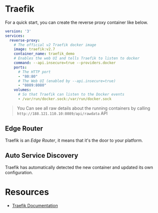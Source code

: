 # Traefik

For a quick start, you can create the reverse proxy container like below.

```yml
version: '3'
services:
  reverse-proxy:
    # The official v2 Traefik docker image
    image: traefik:v2.7
    container_name: traefik_demo
    # Enables the web UI and tells Traefik to listen to docker
    command: --api.insecure=true --providers.docker
    ports:
      # The HTTP port
      - "80:80"
      # The Web UI (enabled by --api.insecure=true)
      - "8089:8080"
    volumes:
      # So that Traefik can listen to the Docker events
      - /var/run/docker.sock:/var/run/docker.sock
```

> You Can see all raw details about the running containers by calling `http://188.121.110.10:8089/api/rawdata` API 

## Edge Router

Traefik is an *Edge Router*, it means that it's the door to your platform.

## Auto Service Discovery

Traefik has automatically detected the new container and updated its own configuration.

# Resources

- [Traefik Documentation](https://doc.traefik.io/)

